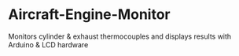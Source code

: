 # Aircraft-Engine-Monitor
Monitors cylinder &amp; exhaust thermocouples and displays results with Arduino &amp; LCD hardware

